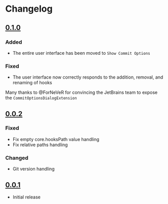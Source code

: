<!-- Keep a Changelog guide -> https://keepachangelog.com -->

# Changelog

## [0.1.0]
### Added
- The entire user interface has been moved to `Show Commit Options`

### Fixed
- The user interface now correctly responds to the addition, removal, and renaming of hooks

Many thanks to @ForNeVeR for convincing the JetBrains team to expose the `CommitOptionsDialogExtension`

## [0.0.2]
### Fixed
- Fix empty core.hooksPath value handling
- Fix relative paths handling

### Changed
- Git version handling

## [0.0.1]
- Initial release

[0.0.1]: https://github.com/ForNeVeR/Todosaurus/commits/v0.0.1
[0.0.2]: https://github.com/ForNeVeR/Todosaurus/commits/v0.0.1...v0.0.2
[0.1.0]: https://github.com/ForNeVeR/Todosaurus/commits/v0.0.2...v0.1.0
[Unreleased]: https://github.com/ForNeVeR/Todosaurus/compare/v0.1.0...HEAD